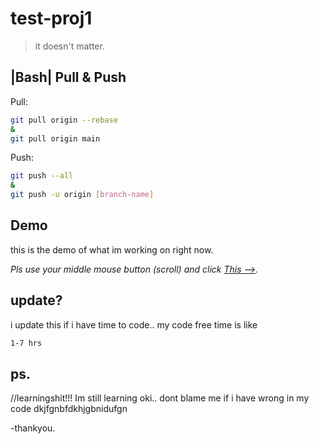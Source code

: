 # test-proj1
> it doesn't matter.

## |Bash| Pull & Push

Pull:

```sh
git pull origin --rebase
&
git pull origin main
```

Push:

```sh
git push --all
&
git push -u origin [branch-name]
```

## Demo

this is the demo of what im working on right now.

_Pls use your middle mouse button (scroll) and click [This -->](https://scorpyyy.github.io/test-proj1/)._




## update?

i update this if i have time to code..
my code free time is like

```sh
1-7 hrs
```

## ps.

//learningshit!!! 
Im still learning oki.. dont blame me if i have wrong in my code dkjfgnbfdkhjgbnidufgn 



-thankyou.


